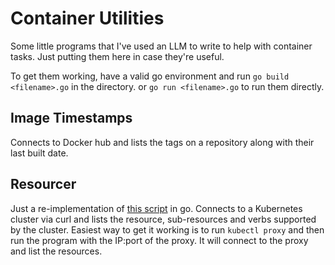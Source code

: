 # Container Utilities

Some little programs that I've used an LLM to write to help with container tasks. Just putting them here in case they're useful.

To get them working, have a valid go environment and run `go build <filename>.go` in the directory. or `go run <filename>.go` to run them directly.

## Image Timestamps

Connects to Docker hub and lists the tags on a repository along with their last built date.

## Resourcer

Just a re-implementation of [this script](https://stackoverflow.com/a/51289417) in go. Connects to a Kubernetes cluster via curl and lists the resource, sub-resources and verbs supported by the cluster. Easiest way to get it working is to run `kubectl proxy` and then run the program with the IP:port of the proxy. It will connect to the proxy and list the resources.